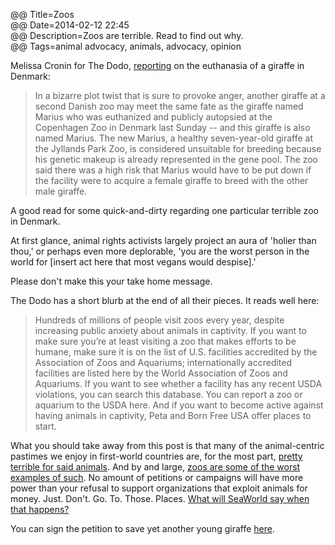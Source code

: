 @@ Title=Zoos  
@@ Date=2014-02-12 22:45  
@@ Description=Zoos are terrible. Read to find out why.  
@@ Tags=animal advocacy, animals, advocacy, opinion  

Melissa Cronin for The Dodo, [reporting][thedodo] on the euthanasia of a giraffe in Denmark:
> In a bizarre plot twist that is sure to provoke anger, another giraffe at a second Danish zoo may meet the same fate as the giraffe named Marius who was euthanized and publicly autopsied at the Copenhagen Zoo in Denmark last Sunday -- and this giraffe is also named Marius. The new Marius, a healthy seven-year-old giraffe at the Jyllands Park Zoo, is considered unsuitable for breeding because his genetic makeup is already represented in the gene pool. The zoo said there was a high risk that Marius would have to be put down if the facility were to acquire a female giraffe to breed with the other male giraffe.

A good read for some quick-and-dirty regarding one particular terrible zoo in Denmark.

At first glance, animal rights activists largely project an aura of 'holier than thou,' or perhaps even more deplorable, 'you are the worst person in the world for [insert act here that most vegans would despise].' 

Please don't make this your take home message. 

The Dodo has a short blurb at the end of all their pieces. It reads well here:

>Hundreds of millions of people visit zoos every year, despite increasing public anxiety about animals in captivity. If you want to make sure you’re at least visiting a zoo that makes efforts to be humane, make sure it is on the list of U.S. facilities accredited by the Association of Zoos and Aquariums; internationally accredited facilities are listed here by the World Association of Zoos and Aquariums. If you want to see whether a facility has any recent USDA violations, you can search this database. You can report a zoo or aquarium to the USDA here. And if you want to become active against having animals in captivity, Peta and Born Free USA offer places to start.

What you should take away from this post is that many of the animal-centric pastimes we enjoy in first-world countries are, for the most part, [pretty terrible for said animals][nationalgeographic]. And by and large, [zoos are some of the worst examples of such][cnn]. No amount of petitions or campaigns will have more power than your refusal to support organizations that exploit animals for money. Just. Don't. Go. To. Those. Places. [What will SeaWorld say when that happens?][orlandosentinel]

You can sign the petition to save yet another young giraffe [here][change]. 

[change]: https://www.change.org/p/jyllands-park-zoo-spare-the-life-of-marius-the-giraffe-at-jyllands-park-zoo
[cnn]: http://www.cnn.com/2014/02/09/world/europe/denmark-zoo-giraffe/
[nationalgeographic]: http://news.nationalgeographic.com/news/2014/01/140116-killer-whales-bridgette-pirtle-blackfish-ocean-animals-science/
[orlandosentinel]: http://articles.orlandosentinel.com/2013-11-13/business/os-seaworld-earnings-third-quarter-20131113_1_seaworld-orlando-seaworld-executives-seaworld-president
[thedodo]: https://www.thedodo.com/second-giraffe-also-named-mari-427715988.html